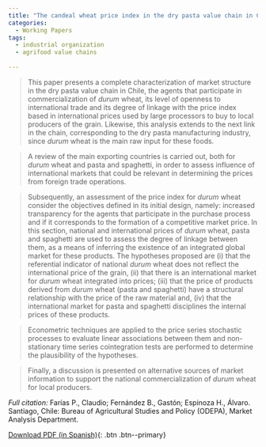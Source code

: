 ```yaml
---
title: "The candeal wheat price index in the dry pasta value chain in Chile"
categories:
  - Working Papers
tags:
  - industrial organization
  - agrifood value chains
  
---
```

> This paper presents a complete characterization of market structure in the dry pasta value chain in Chile, the agents that participate in commercialization of *durum* wheat, its level of openness to international trade and its degree of linkage with the price index based in international prices used by large processors to buy to local producers of the grain. Likewise, this analysis extends to the next link in the chain, corresponding to the dry pasta manufacturing industry, since *durum* wheat is the main raw input for these foods.

> A review of the main exporting countries is carried out, both for *durum* wheat and pasta and spaghetti, in order to assess influence of international markets that could be relevant in determining the prices from foreign trade operations.

> Subsequently, an assessment of the price index for *durum* wheat consider the objectives defined in its initial design, namely: increased transparency for the agents that participate in the purchase process and if it corresponds to the formation of a competitive market price. In this section, national and international prices of *durum* wheat, pasta and spaghetti are used to assess the degree of linkage between them, as a means of inferring the existence of an integrated global market for these products. The hypotheses proposed are (i) that the referential indicator of national *durum* wheat does not reflect the international price of the grain, (ii) that there is an international market for *durum* wheat integrated into prices; (iii) that the price of products derived from *durum* wheat (pasta and spaghetti) have a structural relationship with the price of the raw material and, (iv) that the international market for pasta and spaghetti disciplines the internal prices of these products. 

> Econometric techniques are applied to the price series stochastic processes to evaluate linear associations between them and non-stationary time series cointegration tests are performed to determine the plausibility of the hypotheses.

> Finally, a discussion is presented on alternative sources of market information to support the national commercialization of *durum* wheat for local producers.

*Full citation:* Farías P., Claudio; Fernández B., Gastón; Espinoza H., Álvaro. Santiago, Chile: Bureau of Agricultural Studies and Policy (ODEPA), Market Analysis Department.

[Download PDF (in Spanish)](https://www.odepa.gob.cl/wp-content/uploads/2019/03/Indicador2018rev6.pdf){: .btn .btn--primary}



